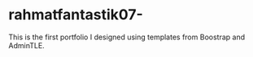 # rahmatfantastik07-
This is the first portfolio I designed using templates from Boostrap and AdminTLE. 
